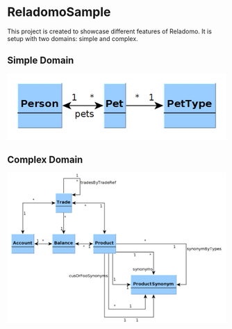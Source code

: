 # ReladomoSample

This project is created to showcase different features of Reladomo.
It is setup with two domains: simple and complex.

## Simple Domain

![Class Diagram](https://github.com/nikhilnanivadekar/ReladomoSample/blob/master/SimpleDomain.png)

## Complex Domain

![Class Diagram](https://github.com/nikhilnanivadekar/ReladomoSample/blob/master/ComplexDomain.png)

